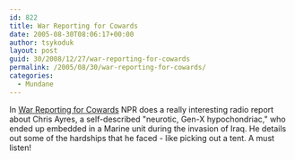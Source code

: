 ```yaml
---
id: 822
title: War Reporting for Cowards
date: 2005-08-30T08:06:17+00:00
author: tsykoduk
layout: post
guid: 30/2008/12/27/war-reporting-for-cowards
permalink: /2005/08/30/war-reporting-for-cowards/
categories:
  - Mundane
---
```

In <a href="http://www.npr.org/templates/story/story.php?storyId=4823346"> War Reporting for Cowards</a> NPR does a really interesting radio report about Chris Ayres, a self-described "neurotic, Gen-X hypochondriac," who ended up embedded in a Marine unit during the invasion of Iraq. He details out some of the hardships that he faced - like picking out a tent. A must listen!